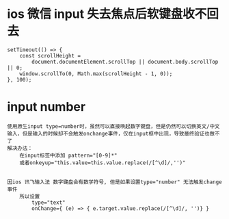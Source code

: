 # ios 微信 input 失去焦点后软键盘收不回去
    setTimeout(() => {
        const scrollHeight =
            document.documentElement.scrollTop || document.body.scrollTop || 0;
        window.scrollTo(0, Math.max(scrollHeight - 1, 0));
    }, 100);

# input number
    使用原生input type=number时，虽然可以直接唤起数字键盘，但是仍然可以切换英文/中文输入，但是输入的时候却不会触发onchange事件，仅在input框中出现，导致最终验证也做不了
    解决办法：
        在input标签中添加 pattern="[0-9]*"
        或者onkeyup="this.value=this.value.replace(/[^\d]/,'')"


    因ios 讯飞输入法 数字键盘会有数学符号, 但是如果设置type="number" 无法触发change事件
        所以设置
            type="text"
            onChange={ (e) => { e.target.value.replace(/[^\d]/, '')} }